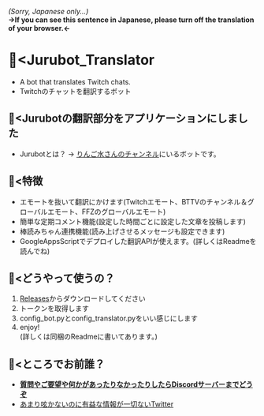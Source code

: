_(Sorry, Japanese only...)_  
**→If you can see this sentence in Japanese, please turn off the translation of your browser.←**  
# 🐻<Jurubot_Translator
- A bot that translates Twitch chats.  
- Twitchのチャットを翻訳するボット  
  
## 🐻<Jurubotの翻訳部分をアプリケーションにしました  
- Jurubotとは？ → [りんご水さんのチャンネル](https://www.twitch.tv/hanaringosui)にいるボットです。  
  
## 🐻<特徴  
- エモートを抜いて翻訳にかけます(Twitchエモート、BTTVのチャンネル＆グローバルエモート、FFZのグローバルエモート)
- 簡単な定期コメント機能(設定した時間ごとに設定した文章を投稿します)
- 棒読みちゃん連携機能(読み上げさせるメッセージも設定できます)
- GoogleAppsScriptでデプロイした翻訳APIが使えます。(詳しくはReadmeを読んでね)
  
## 🐻<どうやって使うの？
1. [Releases](https://github.com/Charahiro-tan/Jurubot_Translator/releases)からダウンロードしてください
2. トークンを取得します
3. config_bot.pyとconfig_translator.pyをいい感じにします
4. enjoy!  
(詳しくは同梱のReadmeに書いてあります。)
  
## 🐻<ところでお前誰？
- [__質問やご要望や何かがあったりなかったりしたらDiscordサーバーまでどうぞ__](https://)
- [あまり呟かないのに有益な情報が一切ないTwitter](https://twitter.com/__Charahiro)
